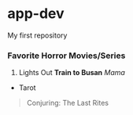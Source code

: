 # app-dev
My first repository

### Favorite Horror Movies/Series
1. Lights Out
**Train to Busan**
*Mama*
- Tarot
> Conjuring: The Last Rites

